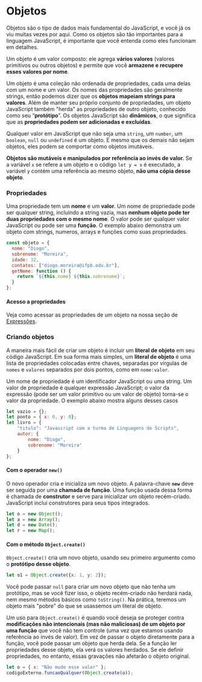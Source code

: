 # Objetos

Objetos são o tipo de dados mais fundamental do JavaScript, e você já os viu muitas vezes por aqui. Como os objetos são tão importantes para a linguagem JavaScript, é importante que você entenda como eles funcionam em detalhes.

Um objeto é um valor composto: ele agrega **vários valores** \(valores primitivos ou outros objetos\) e permite que você **armazene e recupere esses valores por nome**.

Um objeto é uma coleção não ordenada de propriedades, cada uma delas com um nome e um valor. Os nomes das propriedades são geralmente strings, então podemos dizer que os **objetos mapeiam strings para valores**. Além de manter seu próprio conjunto de propriedades, um objeto JavaScript também "herda" as propriedades de outro objeto, conhecido como seu “**protótipo**”. Os objetos JavaScript são **dinâmicos**, o que significa que as **propriedades podem ser adicionadas e excluídas**.

Qualquer valor em JavaScript que não seja uma `string`, um `number`, um `boolean`, `null` ou `undefined` é um objeto. E mesmo que os demais não sejam objetos, eles podem se comportar como objetos imutáveis. 

**Objetos são mutáveis e manipulados por referência ao invés de valor.** Se a variável `x` se refere a um objeto e o código `let y = x` é executado, a variável `y` contém uma referência ao mesmo objeto, **não uma cópia desse objeto**.

### Propriedades

Uma propriedade tem um **nome** e um **valor**. Um nome de propriedade pode ser qualquer string, incluindo a string vazia, mas **nenhum objeto pode ter duas propriedades com o mesmo nome**. O valor pode ser qualquer valor JavaScript ou pode ser uma **função**. O exemplo abaixo demonstra um objeto com strings, numeros, arrays e funções como suas propriedades.

```javascript
const objeto = {
  nome: "Diogo",
  sobrenome: "Moreira",
  idade: 32,
  contatos: ["diogo.moreira@ifpb.edu.br"],
  getNome: function () {
    return `${this.nome} ${this.sobrenome}`;
  }
};
```

#### Acesso a propriedades

Veja como acessar as propriedades de um objeto na nossa seção de [Expressões](expressoes.md#expressoes-de-acesso-de-propriedades).

### Criando objetos

A maneira mais fácil de criar um objeto é incluir um **literal de objeto** em seu código JavaScript. Em sua forma mais simples, um **literal de objeto** é uma lista de propriedades colocadas entre chaves, separadas por vírgulas de `nomes` e `valores` separados por dois pontos, como em `nome:valor`.

Um nome de propriedade é um identificador JavaScript ou uma string. Um valor de propriedade é qualquer expressão JavaScript; o valor da expressão \(pode ser um valor primitivo ou um valor de objeto\) torna-se o valor da propriedade. O exemplo abaixo mostra alguns desses casos

```javascript
let vazio = {};
let ponto = { x: 0, y: 0};
let livro = {
	"titulo": "Javascript com a turma de Linguagens de Scripts",
	autor: {
		nome: "Diogo",
		sobrenome: "Moreira"
	}
};
```

#### Com o operador `new()`

O novo operador cria e inicializa um novo objeto. A palavra-chave **`new`** deve ser seguida por uma **chamada de função**. Uma função usada dessa forma é chamada de **construtor** e serve para inicializar um objeto recém-criado. JavaScript inclui construtores para seus tipos integrados.

```javascript
let o = new Object();
let a = new Array();
let d = new Date();
let r = new Map();
```

#### Com o método `Object.create()`

`Object.create()` cria um novo objeto, usando seu primeiro argumento como o **protótipo desse objeto**.

```javascript
let o1 = Object.create({x: 1, y: 2});
```

Você pode passar `null` para criar um novo objeto que não tenha um protótipo, mas se você fizer isso, o objeto recém-criado não herdará nada, nem mesmo métodos básicos como `toString()`. Na prática, teremos um objeto mais "pobre" do que se usassemos um literal de objeto.

Um uso para `Object.create()` é quando você deseja se proteger contra **modificações não intencionais \(mas não maliciosas\) de um objeto por uma função** que você não tem controle \(uma vez que estamos usando referência ao invés de valor\). Em vez de passar o objeto diretamente para a função, você pode passar um objeto que herda dela. Se a função ler propriedades desse objeto, ela verá os valores herdados. Se ele definir propriedades, no entanto, essas gravações não afetarão o objeto original.

```javascript
let o = { x: "Não mude esse valor" };
codigoExterno.funcaoQualquer(Object.create(o));
```



